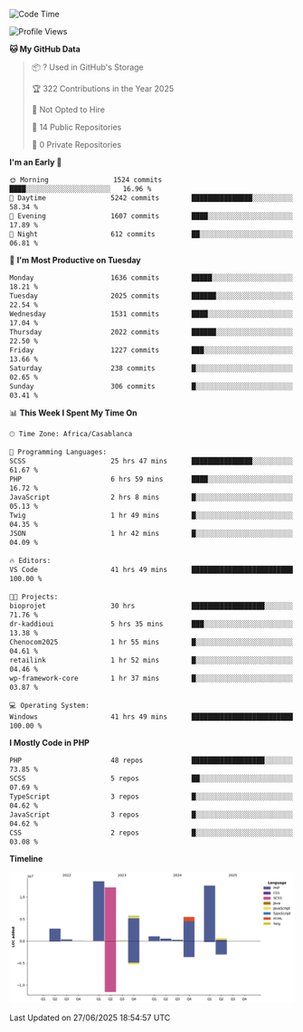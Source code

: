 <!--START_SECTION:waka-->
![Code Time](http://img.shields.io/badge/Code%20Time-6%2C243%20hrs%2041%20mins-blue)

![Profile Views](http://img.shields.io/badge/Profile%20Views-0-blue)

**🐱 My GitHub Data** 

> 📦 ? Used in GitHub's Storage 
 > 
> 🏆 322 Contributions in the Year 2025
 > 
> 🚫 Not Opted to Hire
 > 
> 📜 14 Public Repositories 
 > 
> 🔑 0 Private Repositories 
 > 
**I'm an Early 🐤** 

```text
🌞 Morning                1524 commits        ████░░░░░░░░░░░░░░░░░░░░░   16.96 % 
🌆 Daytime                5242 commits        ███████████████░░░░░░░░░░   58.34 % 
🌃 Evening                1607 commits        ████░░░░░░░░░░░░░░░░░░░░░   17.89 % 
🌙 Night                  612 commits         ██░░░░░░░░░░░░░░░░░░░░░░░   06.81 % 
```
📅 **I'm Most Productive on Tuesday** 

```text
Monday                   1636 commits        █████░░░░░░░░░░░░░░░░░░░░   18.21 % 
Tuesday                  2025 commits        ██████░░░░░░░░░░░░░░░░░░░   22.54 % 
Wednesday                1531 commits        ████░░░░░░░░░░░░░░░░░░░░░   17.04 % 
Thursday                 2022 commits        ██████░░░░░░░░░░░░░░░░░░░   22.50 % 
Friday                   1227 commits        ███░░░░░░░░░░░░░░░░░░░░░░   13.66 % 
Saturday                 238 commits         █░░░░░░░░░░░░░░░░░░░░░░░░   02.65 % 
Sunday                   306 commits         █░░░░░░░░░░░░░░░░░░░░░░░░   03.41 % 
```


📊 **This Week I Spent My Time On** 

```text
🕑︎ Time Zone: Africa/Casablanca

💬 Programming Languages: 
SCSS                     25 hrs 47 mins      ███████████████░░░░░░░░░░   61.67 % 
PHP                      6 hrs 59 mins       ████░░░░░░░░░░░░░░░░░░░░░   16.72 % 
JavaScript               2 hrs 8 mins        █░░░░░░░░░░░░░░░░░░░░░░░░   05.13 % 
Twig                     1 hr 49 mins        █░░░░░░░░░░░░░░░░░░░░░░░░   04.35 % 
JSON                     1 hr 42 mins        █░░░░░░░░░░░░░░░░░░░░░░░░   04.09 % 

🔥 Editors: 
VS Code                  41 hrs 49 mins      █████████████████████████   100.00 % 

🐱‍💻 Projects: 
bioprojet                30 hrs              ██████████████████░░░░░░░   71.76 % 
dr-kaddioui              5 hrs 35 mins       ███░░░░░░░░░░░░░░░░░░░░░░   13.38 % 
Chenocom2025             1 hr 55 mins        █░░░░░░░░░░░░░░░░░░░░░░░░   04.61 % 
retailink                1 hr 52 mins        █░░░░░░░░░░░░░░░░░░░░░░░░   04.46 % 
wp-framework-core        1 hr 37 mins        █░░░░░░░░░░░░░░░░░░░░░░░░   03.87 % 

💻 Operating System: 
Windows                  41 hrs 49 mins      █████████████████████████   100.00 % 
```

**I Mostly Code in PHP** 

```text
PHP                      48 repos            ██████████████████░░░░░░░   73.85 % 
SCSS                     5 repos             ██░░░░░░░░░░░░░░░░░░░░░░░   07.69 % 
TypeScript               3 repos             █░░░░░░░░░░░░░░░░░░░░░░░░   04.62 % 
JavaScript               3 repos             █░░░░░░░░░░░░░░░░░░░░░░░░   04.62 % 
CSS                      2 repos             █░░░░░░░░░░░░░░░░░░░░░░░░   03.08 % 
```



**Timeline**

![Lines of Code chart](https://raw.githubusercontent.com/tahar-elgunaoui/tahar-elgunaoui/main/assets/bar_graph.png)


 Last Updated on 27/06/2025 18:54:57 UTC
<!--END_SECTION:waka-->
